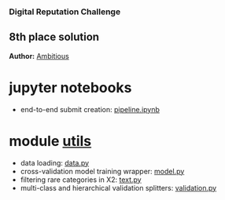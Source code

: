 ### Digital Reputation Challenge
## 8th place solution
**Author:** [Ambitious](https://boosters.pro/user/Ambitious)

# jupyter notebooks

* end-to-end submit creation: [pipeline.ipynb](https://github.com/KhrylchenkoKirill/digital_reputation/blob/master/pipeline.ipynb)

# module [utils](https://github.com/KhrylchenkoKirill/digital_reputation/blob/master/utils/)

* data loading: [data.py](https://github.com/KhrylchenkoKirill/digital_reputation/blob/master/utils/data.py)
* cross-validation model training wrapper: [model.py](https://github.com/KhrylchenkoKirill/digital_reputation/blob/master/utils/models.py)
* filtering rare categories in X2: [text.py](https://github.com/KhrylchenkoKirill/digital_reputation/blob/master/utils/text.py)
* multi-class and hierarchical validation splitters: [validation.py](https://github.com/KhrylchenkoKirill/digital_reputation/blob/master/utils/validation.py)

